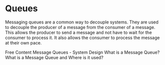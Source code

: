 # Queues

Messaging queues are a common way to decouple systems. They are used to decouple the producer of a message from the consumer of a message. This allows the producer to send a message and not have to wait for the consumer to process it. It also allows the consumer to process the message at their own pace.

<ResourceGroupTitle>Free Content</ResourceGroupTitle>
<BadgeLink colorScheme='yellow' badgeText='Read' href='https://dev.to/karanpratapsingh/system-design-the-complete-course-10fo#message-queues'>Message Queues - System Design</BadgeLink>
<BadgeLink colorScheme='red' badgeText='Watch' href='https://www.youtube.com/watch?v=xErwDaOc-Gs'>What is a Message Queue?</BadgeLink>
<BadgeLink colorScheme='red' badgeText='Watch' href='https://www.youtube.com/watch?v=oUJbuFMyBDk'>What is a Message Queue and Where is it used?</BadgeLink>
